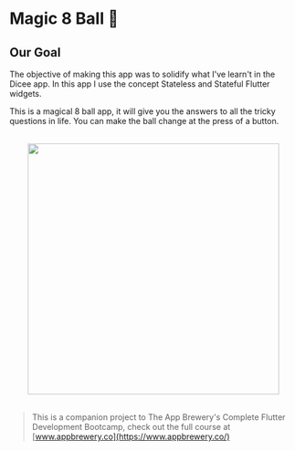 # Magic 8 Ball 🎱

## Our Goal

The objective of making this app was to solidify what I've learn't in the Dicee app. In this app I use the concept Stateless and Stateful Flutter widgets.

This is a magical 8 ball app, it will give you the answers to all the tricky questions in life. You can make the ball change at the press of a button. 

<p align="center"><br><img src="https://github.com/londonappbrewery/Images/blob/master/8-ball-flutter-gif.gif" height="440" width="auto"><br><br></p>



>This is a companion project to The App Brewery's Complete Flutter Development Bootcamp, check out the full course at [www.appbrewery.co](https://www.appbrewery.co/)
